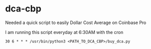 # dca-cbp

Needed a quick script to easily Dollar Cost Average on Coinbase Pro

I am running this script everyday at 6:30AM with the cron 

`30 6 * * * /usr/bin/python3 <PATH_TO_DCA_CBP>/buy_dca.py`
